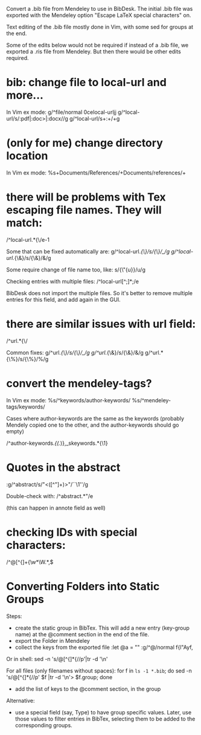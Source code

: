 Convert a .bib file from Mendeley to use in BibDesk.
The initial .bib file was exported with the Mendeley option "Escape LaTeX
special characters" on.

Text editing of the .bib file mostly done in Vim, with some sed for groups at
the end.

Some of the edits below would not be required if instead of a .bib file, we
exported a .ris file from Mendeley. But then there would be other edits
required.

# bib: change file to local-url and more...
In Vim ex mode:
g/^file/normal 0celocal-urljj
g/^local\-url/s/:pdf\|:doc\>\|:docx//g
g/^local\-url/s+:+/+g

# (only for me) change directory location
In Vim ex mode:
%s+Documents/References/+Documents/references/+

# there will be problems with Tex escaping file names. They will match:
/^local\-url.*{\\/e-1

Some that can be fixed automatically are:
g/^local\-url.*{\\_}/s/{\\_}/_/g
g/^local\-url.*{\\&}/s/{\\&}/\&/g

Some require change of file name too, like:
s/{\\"{u}}/u/g

Checking entries with multiple files:
/^local\-url[^;]*;/e

BibDesk does not import the multiple files. So it's better to remove multiple
entries for this field, and add again in the GUI.

# there are similar issues with url field:
/^url.*{\\/

Common fixes:
g/^url.*{\\_}/s/{\\_}/_/g
g/^url.*{\\&}/s/{\\&}/\&/g
g/^url.*{\\%}/s/{\\%}/%/g


# convert the mendeley-tags?
In Vim ex mode:
%s/^keywords/author-keywords/
%s/^mendeley\-tags/keywords/

Cases where author-keywords are the same as the keywords (probably Mendely
copied one to the other, and the author-keywords should go empty)

/^author-keywords.*{\(.*\)},\_skeywords.*{\1}

# Quotes in the abstract
:g/^abstract/s/"\<\([^"]\+\)\>"/``\1''/g

Double-check with:
/^abstract.*"/e

(this can happen in annote field as well)

# checking IDs with special characters:
/^@[^{]\+{\w*\W.*,$

# Converting Folders into Static Groups

Steps:
- create the static group in BibTex. This will add a new entry (key-group name)
  at the @comment section in the end of the file.
- export the Folder in Mendeley
- collect the keys from the exported file
    :let @a = ""
    :g/^@/normal f{l"Ayf,

Or in shell:
    sed -n 's/@[^{]*{//p'|tr -d '\n'

For all files (only filenames without spaces):
    for f in `ls -1 *.bib`; do sed -n 's/@[^{]*{//p' $f |tr -d '\n'> $f.group; done

- add the list of keys to the @comment section, in the group

Alternative:
- use a special field (say, Type) to have group specific values. Later, use
  those values to filter entries in BibTex, selecting them to be added to the
  corresponding groups.
